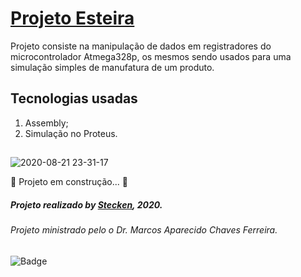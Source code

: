 # <a href="https://github.com/Stecken">Projeto Esteira</a>
Projeto consiste na manipulação de dados em registradores do microcontrolador Atmega328p, os mesmos sendo usados para uma simulação simples de manufatura de um produto.
## Tecnologias usadas <br>
1. Assembly;
2. Simulação no Proteus.
##
![2020-08-21 23-31-17](https://user-images.githubusercontent.com/54507543/90962427-3ee27300-e486-11ea-8e30-9d87e2df2dda.gif)

🚧  Projeto em construção...  🚧 <br>
##### Projeto realizado by <a href="https://twitter.com/ThinkingStecken">Stecken</a>, 2020.
###### Projeto ministrado pelo o Dr. Marcos Aparecido Chaves Ferreira.
![Badge](https://img.shields.io/static/v1?label=&message=Stecken&color=7159c1&style=for-the-badge&)
